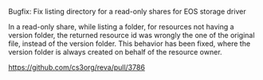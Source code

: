 Bugfix: Fix listing directory for a read-only shares for EOS storage driver

In a read-only share, while listing a folder, for resources
not having a version folder, the returned resource id was wrongly
the one of the original file, instead of the version folder.
This behavior has been fixed, where the version folder is always
created on behalf of the resource owner.

https://github.com/cs3org/reva/pull/3786
